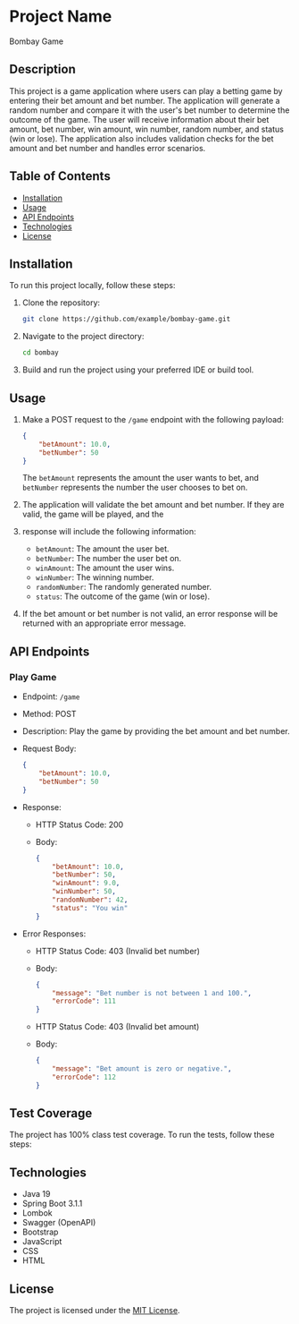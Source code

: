 # Project Name

Bombay Game

## Description

This project is a game application where users can play a betting game by entering their bet amount and bet number. 
The application will generate a random number and compare it with the user's bet number to determine the outcome of 
the game. The user will receive information about their bet amount, bet number, win amount, win number, random number, 
and status (win or lose). The application also includes validation checks for the bet amount and bet number and handles 
error scenarios.

## Table of Contents

- [Installation](#installation)
- [Usage](#usage)
- [API Endpoints](#api-endpoints)
- [Technologies](#technologies)
- [License](#license)

## Installation

To run this project locally, follow these steps:

1. Clone the repository:

   ```bash
   git clone https://github.com/example/bombay-game.git
   ```

2. Navigate to the project directory:

   ```bash
   cd bombay
   ```

3. Build and run the project using your preferred IDE or build tool.

## Usage

1. Make a POST request to the `/game` endpoint with the following payload:

   ```json
   {
       "betAmount": 10.0,
       "betNumber": 50
   }
   ```

   The `betAmount` represents the amount the user wants to bet, and `betNumber` represents the number the user chooses 
to bet on.

2. The application will validate the bet amount and bet number. If they are valid, the game will be played, and the 
3. response will include the following information:

    - `betAmount`: The amount the user bet.
    - `betNumber`: The number the user bet on.
    - `winAmount`: The amount the user wins.
    - `winNumber`: The winning number.
    - `randomNumber`: The randomly generated number.
    - `status`: The outcome of the game (win or lose).

4. If the bet amount or bet number is not valid, an error response will be returned with an appropriate error message.

## API Endpoints

### Play Game

- Endpoint: `/game`
- Method: POST
- Description: Play the game by providing the bet amount and bet number.
- Request Body:

  ```json
  {
      "betAmount": 10.0,
      "betNumber": 50
  }
  ```

- Response:

    - HTTP Status Code: 200 
    - Body:

      ```json
      {
          "betAmount": 10.0,
          "betNumber": 50,
          "winAmount": 9.0,
          "winNumber": 50,
          "randomNumber": 42,
          "status": "You win"
      }
      ```
- Error Responses:
    - HTTP Status Code: 403 (Invalid bet number)
    - Body:

      ```json
      {
          "message": "Bet number is not between 1 and 100.",
          "errorCode": 111
      }
      ```

    - HTTP Status Code: 403 (Invalid bet amount)
    - Body:

      ```json
      {
          "message": "Bet amount is zero or negative.",
          "errorCode": 112
      }
      ```

## Test Coverage

The project has 100%  class test coverage. To run the tests, follow these steps:


   


## Technologies

- Java 19
- Spring Boot 3.1.1
- Lombok 
- Swagger (OpenAPI)
- Bootstrap
- JavaScript
- CSS
- HTML

## License

The project is licensed under the [MIT License](LICENSE).